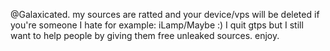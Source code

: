 @Galaxicated.
my sources are ratted and your device/vps will be deleted if you're someone I hate for example: iLamp/Maybe :)
I quit gtps but I still want to help people by giving them free unleaked sources.
enjoy.
